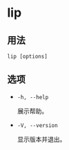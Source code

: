 # lip

## 用法

```shell
lip [options]
```

## 选项

- `-h, --help`

  展示帮助。

- `-V, --version`

  显示版本并退出。